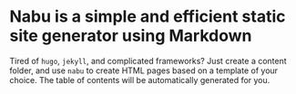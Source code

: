 # Nabu is a simple and efficient static site generator using Markdown

Tired of `hugo`, `jekyll`, and complicated frameworks?
Just create a content folder, and use `nabu` to create HTML pages based on a template of your choice. The table of contents will be automatically generated for you.